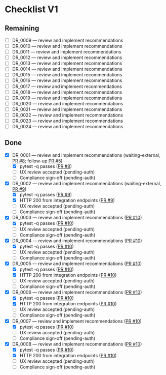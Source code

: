# Checklist V1

## Remaining
 - [ ] DR_0009 — review and implement recommendations
 - [ ] DR_0010 — review and implement recommendations
 - [ ] DR_0011 — review and implement recommendations
 - [ ] DR_0012 — review and implement recommendations
 - [ ] DR_0013 — review and implement recommendations
 - [ ] DR_0014 — review and implement recommendations
 - [ ] DR_0015 — review and implement recommendations
 - [ ] DR_0016 — review and implement recommendations
 - [ ] DR_0017 — review and implement recommendations
 - [ ] DR_0018 — review and implement recommendations
 - [ ] DR_0019 — review and implement recommendations
 - [ ] DR_0020 — review and implement recommendations
 - [ ] DR_0021 — review and implement recommendations
 - [ ] DR_0022 — review and implement recommendations
 - [ ] DR_0023 — review and implement recommendations
 - [ ] DR_0024 — review and implement recommendations

## Done
- [x] DR_0001 — review and implement recommendations (waiting-external, [PR #8](https://github.com/Submissiveteen/bot/pull/8); follow-up [PR #5](https://github.com/Submissiveteen/bot/pull/5))
  - [x] pytest -q passes ([PR #8](https://github.com/Submissiveteen/bot/pull/8))
  - [ ] UX review accepted (pending-auth)
  - [ ] Compliance sign-off (pending-auth)

- [x] DR_0002 — review and implement recommendations (waiting-external, [PR #9](https://github.com/Submissiveteen/bot/pull/9))
  - [x] pytest -q passes ([PR #9](https://github.com/Submissiveteen/bot/pull/9))
  - [x] HTTP 200 from integration endpoints ([PR #9](https://github.com/Submissiveteen/bot/pull/9))
  - [ ] UX review accepted (pending-auth)
  - [ ] Compliance sign-off (pending-auth)

- [x] DR_0003 — review and implement recommendations ([PR #10](https://github.com/Submissiveteen/bot/pull/10))
  - [x] pytest -q passes ([PR #10](https://github.com/Submissiveteen/bot/pull/10))
  - [ ] UX review accepted (pending-auth)
  - [ ] Compliance sign-off (pending-auth)

- [x] DR_0004 — review and implement recommendations ([PR #10](https://github.com/Submissiveteen/bot/pull/10))
  - [x] pytest -q passes ([PR #10](https://github.com/Submissiveteen/bot/pull/10))
  - [ ] UX review accepted (pending-auth)
  - [ ] Compliance sign-off (pending-auth)

- [x] DR_0005 — review and implement recommendations ([PR #10](https://github.com/Submissiveteen/bot/pull/10))
  - [x] pytest -q passes ([PR #10](https://github.com/Submissiveteen/bot/pull/10))
  - [x] HTTP 200 from integration endpoints ([PR #10](https://github.com/Submissiveteen/bot/pull/10))
  - [ ] UX review accepted (pending-auth)
  - [ ] Compliance sign-off (pending-auth)

- [x] DR_0006 — review and implement recommendations ([PR #10](https://github.com/Submissiveteen/bot/pull/10))
  - [x] pytest -q passes ([PR #10](https://github.com/Submissiveteen/bot/pull/10))
  - [x] HTTP 200 from integration endpoints ([PR #10](https://github.com/Submissiveteen/bot/pull/10))
  - [ ] UX review accepted (pending-auth)
  - [ ] Compliance sign-off (pending-auth)

- [x] DR_0007 — review and implement recommendations ([PR #10](https://github.com/Submissiveteen/bot/pull/10))
  - [x] pytest -q passes ([PR #10](https://github.com/Submissiveteen/bot/pull/10))
  - [ ] UX review accepted (pending-auth)
  - [ ] Compliance sign-off (pending-auth)

- [x] DR_0008 — review and implement recommendations ([PR #10](https://github.com/Submissiveteen/bot/pull/10))
  - [x] pytest -q passes ([PR #10](https://github.com/Submissiveteen/bot/pull/10))
  - [x] HTTP 200 from integration endpoints ([PR #10](https://github.com/Submissiveteen/bot/pull/10))
  - [ ] UX review accepted (pending-auth)
  - [ ] Compliance sign-off (pending-auth)
